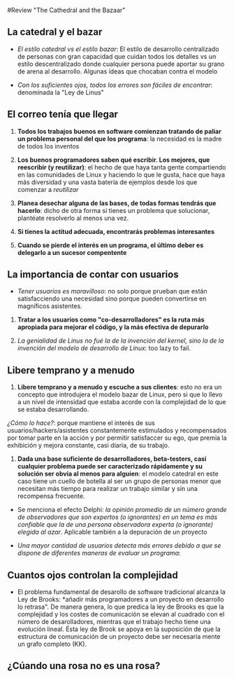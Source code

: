 #Review "The Cathedral and the Bazaar"

## La catedral y el bazar

- *El estilo catedral vs el estilo bazar*: El estilo de desarrollo centralizado de personas con gran capacidad que cuidan todos los detalles vs un estilo descentralizado donde cualquier persona puede aportar su grano de arena al desarrollo. Algunas ídeas que chocaban contra el modelo

- *Con los suficientes ojos, todos los errores son fáciles de encontrar*: denominada la "Ley de Linus"

## El correo tenía que llegar

1. **Todos los trabajos buenos en software comienzan tratando de paliar un
problema personal del que los programa**: la necesidad es la madre de todos los inventos

1. **Los buenos programadores saben qué escribir. Los mejores, que reescribir (y reutilizar)**: el hecho de que haya tanta gente compartiendo en las comunidades de Linux y haciendo lo que le gusta, hace que haya más diversidad y una vasta batería de ejemplos desde los que comenzar a *reutilizar*

1. **Planea desechar alguna de las bases, de todas formas tendrás que hacerlo**: dicho de otra forma si tienes un problema que solucionar, plantéate resolverlo al menos una vez.

1. **Si tienes la actitud adecuada, encontrarás problemas interesantes**

1. **Cuando se pierde el interés en un programa, el último deber es delegarlo a un sucesor compentente**

## La importancia de contar con usuarios

- *Tener usuarios es maravilloso*: no solo porque prueban que están satisfacciendo una necesidad sino porque pueden convertirse en magníficos asistentes.

1. **Tratar a los usuarios como "co-desarrolladores" es la ruta más apropiada para mejorar el código, y la más efectiva de depurarlo**

1. *La genialidad de Linus no fué la de la invención del kernel, sino la de la invención del modelo de desarrollo de Linux*: too lazy to fail.

## Libere temprano y a menudo

1. **Libere temprano y a menudo y escuche a sus clientes**: esto no era un concepto que introdujera el modelo bazar de Linux, pero si que lo llevo a un nivel de intensidad que estaba acorde con la complejidad de lo que se estaba desarrollando. 

*¿Cómo lo hace?*: porque mantiene el interés de sus usuarios/hackers/asistentes constantemente estimulados y recompensados por tomar parte en la acción y por permitir satisfaccer su ego, que premia la exhibición y mejora constante, casi diaria, de su trabajo.

1. **Dada una base suficiente de desarrolladores, beta-testers, casi cualquier problema puede ser caracterizado rápidamente y su solución ser obvia al menos para alguien**: el modelo catedral en este caso tiene un cuello de botella al ser un grupo de personas menor que necesitan más tiempo para realizar un trabajo similar y sin una recompensa frecuente.

- Se menciona el efecto Delphi: *la opinión promedio de un número grande de observadores que son expertos (o ignorantes) en un tema es más confiable que la de una persona observadora experta (o ignorante) elegida al azar*. Aplicable también a la depuración de un proyecto 

- *Una mayor cantidad de usuarios detecta más errores debido a que se dispone de diferentes maneras de evaluar un programa*: 

## Cuantos ojos controlan la complejidad

- El problema fundamental de desarollo de software tradicional alcanza la Ley de Brooks: *añadir más programadores a un proyecto en desarrollo lo retrasa". De manera genera, lo que predica la ley de Brooks es que la complejidad y los costes de comunicación se elevan al cuadrado con el número de desarolladores, mientras que el trabajo hecho tiene una evolución lineal. Ésta ley de Brook se apoya en la suposición de que la estructura de comunicación de un proyecto debe ser necesaria mente un grafo completo (KK).

## ¿Cúando una rosa no es una rosa?




